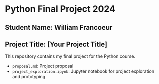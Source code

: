 # Python Final Project 2024

## Student Name: William Francoeur

## Project Title: [Your Project Title]

This repository contains my final project for the Python course.
- `proposal.md`: Project proposal
- `project_exploration.ipynb`: Jupyter notebook for project exploration and prototyping
